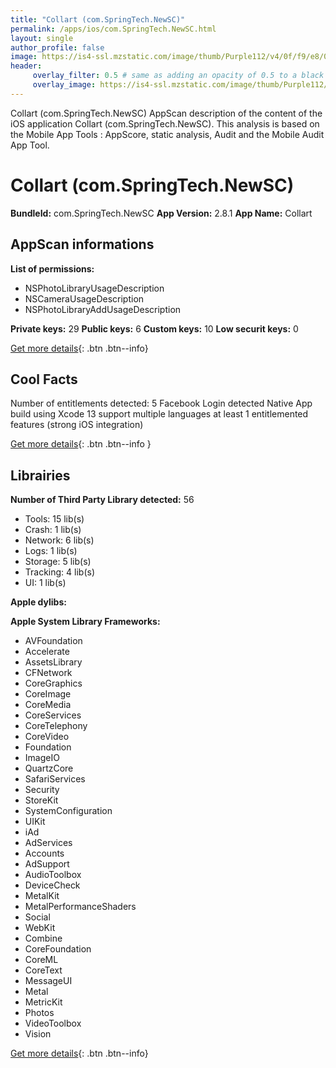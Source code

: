 ```yaml
---
title: "Collart (com.SpringTech.NewSC)"
permalink: /apps/ios/com.SpringTech.NewSC.html
layout: single
author_profile: false
image: https://is4-ssl.mzstatic.com/image/thumb/Purple112/v4/0f/f9/e8/0ff9e809-e384-d320-daec-1b614a2fef87/AppIcon-1x_U007emarketing-0-10-0-85-220.png/512x512bb.jpg
header: 
     overlay_filter: 0.5 # same as adding an opacity of 0.5 to a black background
     overlay_image: https://is4-ssl.mzstatic.com/image/thumb/Purple112/v4/0f/f9/e8/0ff9e809-e384-d320-daec-1b614a2fef87/AppIcon-1x_U007emarketing-0-10-0-85-220.png/512x512bb.jpg
---
```

Collart (com.SpringTech.NewSC) AppScan description of the content of the iOS application Collart (com.SpringTech.NewSC). This analysis is based on the Mobile App Tools : AppScore, static analysis, Audit and the Mobile Audit App Tool.

# Collart (com.SpringTech.NewSC)

**BundleId:** com.SpringTech.NewSC
**App Version:** 2.8.1
**App Name:** Collart


## AppScan informations 

**List of permissions:** 
- NSPhotoLibraryUsageDescription
- NSCameraUsageDescription
- NSPhotoLibraryAddUsageDescription
  
  
**Private keys:** 29
**Public keys:** 6
**Custom keys:** 10
**Low securit keys:** 0
  
[Get more details](/pricing.html){: .btn .btn--info}

## Cool Facts

Number of entitlements detected: 5
Facebook Login detected
Native App
build using Xcode 13
support multiple languages
at least 1 entitlemented features (strong iOS integration)
  
[Get more details](/pricing.html){: .btn .btn--info }

## Librairies 
**Number of Third Party Library detected:** 56
- Tools: 15 lib(s)
- Crash: 1 lib(s)
- Network: 6 lib(s)
- Logs: 1 lib(s)
- Storage: 5 lib(s)
- Tracking: 4 lib(s)
- UI: 1 lib(s)


**Apple dylibs:**


**Apple System Library Frameworks:**
- AVFoundation
- Accelerate
- AssetsLibrary
- CFNetwork
- CoreGraphics
- CoreImage
- CoreMedia
- CoreServices
- CoreTelephony
- CoreVideo
- Foundation
- ImageIO
- QuartzCore
- SafariServices
- Security
- StoreKit
- SystemConfiguration
- UIKit
- iAd
- AdServices
- Accounts
- AdSupport
- AudioToolbox
- DeviceCheck
- MetalKit
- MetalPerformanceShaders
- Social
- WebKit
- Combine
- CoreFoundation
- CoreML
- CoreText
- MessageUI
- Metal
- MetricKit
- Photos
- VideoToolbox
- Vision


  
[Get more details](/pricing.html){: .btn .btn--info}

